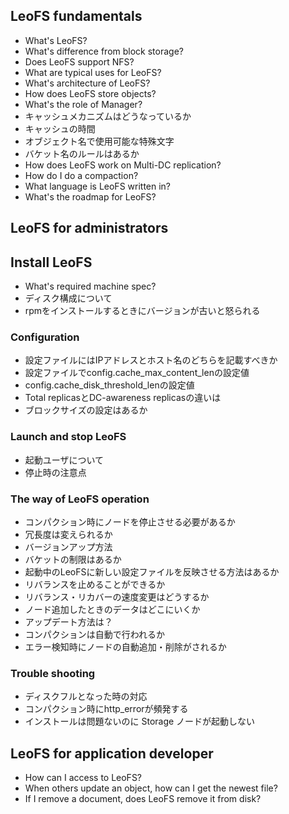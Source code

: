 ## LeoFS fundamentals
* What's LeoFS?
* What's difference from block storage?
* Does LeoFS support NFS?
* What are typical uses for LeoFS?
* What's architecture of LeoFS?
* How does LeoFS store objects?
* What's the role of Manager?
* キャッシュメカニズムはどうなっているか
* キャッシュの時間
* オブジェクト名で使用可能な特殊文字
* バケット名のルールはあるか
* How does LeoFS work on Multi-DC replication?
* How do I do a compaction?
* What language is LeoFS written in?
* What's the roadmap for LeoFS?

## LeoFS for administrators
## Install LeoFS
* What's required machine spec?
* ディスク構成について
* rpmをインストールするときにバージョンが古いと怒られる

### Configuration
* 設定ファイルにはIPアドレスとホスト名のどちらを記載すべきか
* 設定ファイルでconfig.cache_max_content_lenの設定値
* config.cache_disk_threshold_lenの設定値
* Total replicasとDC-awareness replicasの違いは
* ブロックサイズの設定はあるか

### Launch and stop LeoFS
* 起動ユーザについて
* 停止時の注意点

### The way of LeoFS operation
* コンパクション時にノードを停止させる必要があるか
* 冗長度は変えられるか
* バージョンアップ方法
* バケットの制限はあるか
* 起動中のLeoFSに新しい設定ファイルを反映させる方法はあるか
* リバランスを止めることができるか
* リバランス・リカバーの速度変更はどうするか
* ノード追加したときのデータはどこにいくか
* アップデート方法は？
* コンパクションは自動で行われるか
* エラー検知時にノードの自動追加・削除がされるか

### Trouble shooting
* ディスクフルとなった時の対応
* コンパクション時にhttp_errorが頻発する
* インストールは問題ないのに Storage ノードが起動しない

## LeoFS for application developer
* How can I access to LeoFS?
* When others update an object, how can I get the newest file?
* If I remove a document, does LeoFS remove it from disk?
